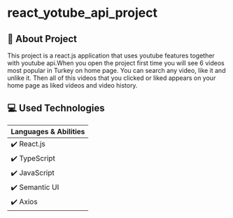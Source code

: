 # react_yotube_api_project
## :scroll: About Project
This project is a react.js application that uses youtube features together with youtube api.When you open the project first time you will see 6 videos most popular in Turkey on home page. You can search any video, like it and unlike it. Then all of this videos that you clicked or liked appears on your home page as liked videos and video history.

## :computer: Used Technologies

|Languages & Abilities  | 
| ------------- |
| :heavy_check_mark: React.js  | 
| :heavy_check_mark: TypeScript  |
| :heavy_check_mark: JavaScript  |
| :heavy_check_mark: Semantic UI  |
| :heavy_check_mark: Axios |
